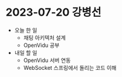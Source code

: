 # 2023-07-20 강병선

- 오늘 한 일
  - 채팅 아키텍처 설계
  - OpenVidu 공부
- 내일 할 일
  - OpenVidu 서버 연동
  - WebSocket 스프링에서 돌리는 코드 이해
